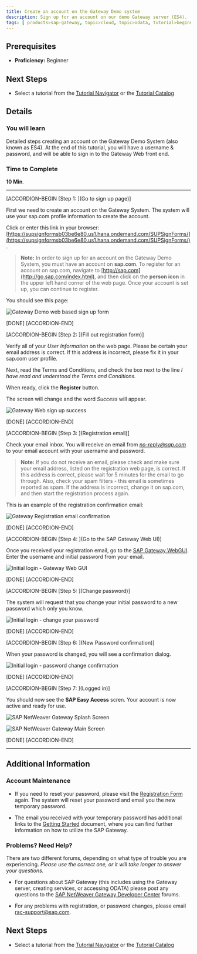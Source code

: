 ```yaml
---
title: Create an account on the Gateway Demo system
description: Sign up for an account on our demo Gateway server (ES4).
tags: [ products>sap-gateway, topic>cloud, topic>odata, tutorial>beginner ]
---
```

## Prerequisites  
 - **Proficiency:** Beginner

## Next Steps
 - Select a tutorial from the [Tutorial Navigator](http://go.sap.com/developer/tutorial-navigator.html) or the [Tutorial Catalog](http://go.sap.com/developer/tutorials.html)

## Details
### You will learn
Detailed steps creating an account on the Gateway Demo System (also known as ES4).  At the end of this tutorial, you will have a username & password, and will be able to sign in to the Gateway Web front end.

### Time to Complete
**10 Min**.

---

[ACCORDION-BEGIN [Step 1: ](Go to sign up page)]

First we need to create an account on the Gateway System.  The system will use your sap.com profile information to create the account.

Click or enter this link in your browser: [https://supsignformsb03be6e80.us1.hana.ondemand.com/SUPSignForms/](https://supsignformsb03be6e80.us1.hana.ondemand.com/SUPSignForms/).

> **Note:** In order to sign up for an account on the Gateway Demo System, you must have an account on **sap.com**.  To register for an account on sap.com, navigate to [http://sap.com](http://go.sap.com/index.html), and then click on the **person icon** in the upper left hand corner of the web page. Once your account is set up, you can continue to register.

You should see this page:

![Gateway Demo web based sign up form](https://raw.githubusercontent.com/SAPDocuments/Tutorials/master/tutorials/gateway-demo-signup/1.png)

[DONE]
[ACCORDION-END]

[ACCORDION-BEGIN [Step 2: ](Fill out registration form)]

Verify all of your *User Information* on the web page.   Please be certain your email address is correct.  If this address is incorrect, please fix it in your sap.com user profile.

Next, read the Terms and Conditions, and check the box next to the line *I have read and understood the Terms and Conditions.*

When ready, click the **Register** button.

The screen will change and the word *Success* will appear.

![Gateway Web sign up success](https://raw.githubusercontent.com/SAPDocuments/Tutorials/master/tutorials/gateway-demo-signup/2.png)

[DONE]
[ACCORDION-END]


[ACCORDION-BEGIN [Step 3: ](Registration email)]

Check your email inbox.  You will receive an email from *no-reply@sap.com* to your email account with your username and password.

> **Note:** If you do not receive an email, please check and make sure your email address, listed on the registration web page, is correct.  If this address is correct, please wait for 5 minutes for the email to go through.  Also, check your spam filters - this email is sometimes reported as spam.  If the address is incorrect, change it on sap.com, and then start the registration process again.

This is an example of the registration confirmation email:

![Gateway Registration email confirmation](https://raw.githubusercontent.com/SAPDocuments/Tutorials/master/tutorials/gateway-demo-signup/3.png)

[DONE]
[ACCORDION-END]


[ACCORDION-BEGIN [Step 4: ](Go to the SAP Gateway Web UI)]

Once you received your registration email, go to the [SAP Gateway WebGUI](https://sapes4.sapdevcenter.com/).  Enter the username and initial password from your email.

![Initial login - Gateway Web GUI](https://raw.githubusercontent.com/SAPDocuments/Tutorials/master/tutorials/gateway-demo-signup/4.png)

[DONE]
[ACCORDION-END]


[ACCORDION-BEGIN [Step 5: ](Change password)]

The system will request that you change your initial password to a new password which only you know.

![Initial login - change your password](https://raw.githubusercontent.com/SAPDocuments/Tutorials/master/tutorials/gateway-demo-signup/5.png)

[DONE]
[ACCORDION-END]


[ACCORDION-BEGIN [Step 6: ](New Password confirmation)]

When your password is changed, you will see a confirmation dialog.

![Initial login - password change confirmation](https://raw.githubusercontent.com/SAPDocuments/Tutorials/master/tutorials/gateway-demo-signup/6.png)

[DONE]
[ACCORDION-END]


[ACCORDION-BEGIN [Step 7: ](Logged in)]

You should now see the **SAP Easy Access** scren.  Your account is now active and ready for use.

![SAP NetWeaver Gateway Splash Screen](https://raw.githubusercontent.com/SAPDocuments/Tutorials/master/tutorials/gateway-demo-signup/7.png)

![SAP NetWeaver Gateway Main Screen](https://raw.githubusercontent.com/SAPDocuments/Tutorials/master/tutorials/gateway-demo-signup/8.png)

[DONE]
[ACCORDION-END]

---

## Additional Information

### Account Maintenance

- If you need to reset your password, please visit the [Registration Form](https://supsignformsb03be6e80.us1.hana.ondemand.com/SUPSignForms/) again.  The system will reset your password and email you the new temporary password.

- The email you received with your temporary password has additional links to the [Getting Started](http://scn.sap.com/docs/DOC-40986) document, where you can find further information on how to utilize the SAP Gateway.


### Problems?  Need Help?
There are two different forums, depending on what type of trouble you are experiencing.  *Please use the correct one, or it will take longer to answer your questions.*

- For questions about SAP Gateway (this includes using the Gateway server, creating services, or accessing ODATA) please post any questions to the [SAP NetWeaver Gateway Developer Center](http://scn.sap.com/community/developer-center/netweaver-gateway) forums.  

- For any problems with registration, or password changes, please email <rac-support@sap.com>.



## Next Steps
 - Select a tutorial from the [Tutorial Navigator](http://go.sap.com/developer/tutorial-navigator.html) or the [Tutorial Catalog](http://go.sap.com/developer/tutorials.html)
